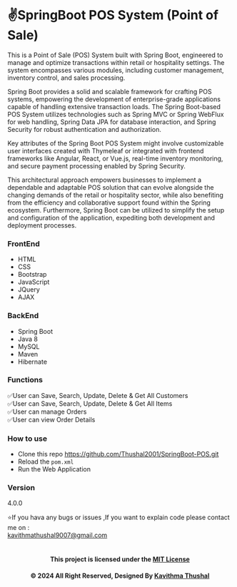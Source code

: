 # ✌️SpringBoot POS System (Point of Sale)

This is a Point of Sale (POS) System built with Spring Boot, engineered to manage and optimize transactions within
retail or hospitality settings. The system encompasses various modules, including customer management, inventory
control, and sales processing.

Spring Boot provides a solid and scalable framework for crafting POS systems, empowering the development of
enterprise-grade applications capable of handling extensive transaction loads. The Spring Boot-based POS System utilizes
technologies such as Spring MVC or Spring WebFlux for web handling, Spring Data JPA for database interaction, and Spring
Security for robust authentication and authorization.

Key attributes of the Spring Boot POS System might involve customizable user interfaces created with Thymeleaf or
integrated with frontend frameworks like Angular, React, or Vue.js, real-time inventory monitoring, and secure payment
processing enabled by Spring Security.

This architectural approach empowers businesses to implement a dependable and adaptable POS solution that can evolve
alongside the changing demands of the retail or hospitality sector, while also benefiting from the efficiency and
collaborative support found within the Spring ecosystem. Furthermore, Spring Boot can be utilized to simplify the setup
and configuration of the application, expediting both development and deployment processes.

### FrontEnd

* HTML
* CSS
* Bootstrap
* JavaScript
* JQuery
* AJAX

### BackEnd

* Spring Boot
* Java 8
* MySQL
* Maven
* Hibernate

### Functions

✅User can Save, Search, Update, Delete & Get All Customers<br/>
✅User can Save, Search, Update, Delete & Get All Items<br/>
✅User can manage Orders<br/>
✅User can view Order Details<br/>

### How to use

* Clone this repo https://github.com/Thushal2001/SpringBoot-POS.git
* Reload the `pom.xml`
* Run the Web Application

### Version

4.0.0

⭐️If you hava any bugs or issues ,If you want to explain code please contact me on :<br/>
[kavithmathushal9007@gmail.com](https://www.kavithmathushal9007@gmail.com)<br/><br/>

<div align="center">

#### This project is licensed under the [MIT License](LICENSE)

#### © 2024 All Right Reserved, Designed By [Kavithma Thushal](https://github.com/Thushal2001)

</div>